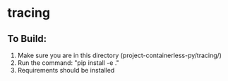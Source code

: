 # tracing
## To Build:
  1. Make sure you are in this directory (project-containerless-py/tracing/)
  2. Run the command: "pip install -e ."
  3. Requirements should be installed

